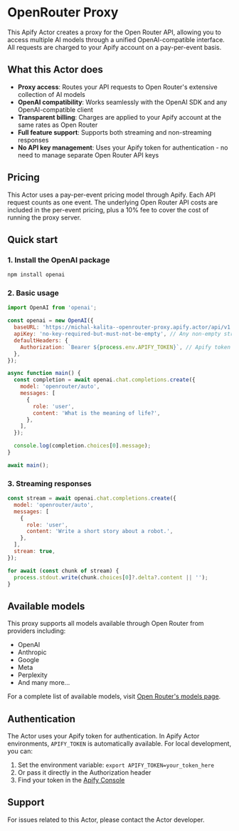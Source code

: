 # OpenRouter Proxy

This Apify Actor creates a proxy for the Open Router API, allowing you to access multiple AI models through a unified OpenAI-compatible interface. All requests are charged to your Apify account on a pay-per-event basis.

## What this Actor does

- **Proxy access**: Routes your API requests to Open Router's extensive collection of AI models
- **OpenAI compatibility**: Works seamlessly with the OpenAI SDK and any OpenAI-compatible client
- **Transparent billing**: Charges are applied to your Apify account at the same rates as Open Router
- **Full feature support**: Supports both streaming and non-streaming responses
- **No API key management**: Uses your Apify token for authentication - no need to manage separate Open Router API keys

## Pricing

This Actor uses a pay-per-event pricing model through Apify. Each API request counts as one event. The underlying Open Router API costs are included in the per-event pricing, plus a 10% fee to cover the cost of running the proxy server.

## Quick start

### 1. Install the OpenAI package

```bash
npm install openai
```

### 2. Basic usage

```javascript
import OpenAI from 'openai';

const openai = new OpenAI({
  baseURL: 'https://michal-kalita--openrouter-proxy.apify.actor/api/v1',
  apiKey: 'no-key-required-but-must-not-be-empty', // Any non-empty string works; do NOT use a real API key.
  defaultHeaders: {
    Authorization: `Bearer ${process.env.APIFY_TOKEN}`, // Apify token is loaded automatically in runtime
  },
});

async function main() {
  const completion = await openai.chat.completions.create({
    model: 'openrouter/auto',
    messages: [
      {
        role: 'user',
        content: 'What is the meaning of life?',
      },
    ],
  });

  console.log(completion.choices[0].message);
}

await main();
```

### 3. Streaming responses

```javascript
const stream = await openai.chat.completions.create({
  model: 'openrouter/auto',
  messages: [
    {
      role: 'user',
      content: 'Write a short story about a robot.',
    },
  ],
  stream: true,
});

for await (const chunk of stream) {
  process.stdout.write(chunk.choices[0]?.delta?.content || '');
}
```

## Available models

This proxy supports all models available through Open Router from providers including:
- OpenAI
- Anthropic
- Google
- Meta
- Perplexity
- And many more...

For a complete list of available models, visit [Open Router's models page](https://openrouter.ai/models).

## Authentication

The Actor uses your Apify token for authentication. In Apify Actor environments, `APIFY_TOKEN` is automatically available. For local development, you can:

1. Set the environment variable: `export APIFY_TOKEN=your_token_here`
2. Or pass it directly in the Authorization header
3. Find your token in the [Apify Console](https://console.apify.com/account/integrations)

## Support

For issues related to this Actor, please contact the Actor developer.

